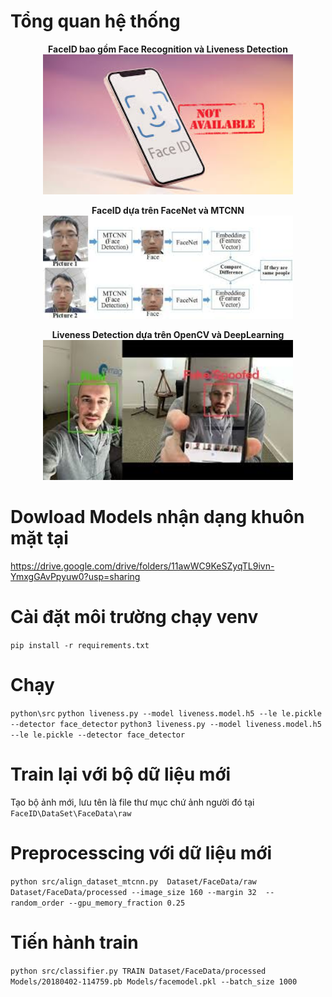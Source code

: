 # Tổng quan hệ thống
<p align="center">
  <b>FaceID bao gồm Face Recognition và Liveness Detection</b><br>
  <img src="img.jpg" alt="Mô tả hình ảnh 1" width="400"/>
</p>

<p align="center">
  <b>FaceID dựa trên FaceNet và MTCNN</b><br>
  <img src="img1.jpg" alt="Mô tả hình ảnh 2" width="400"/>
</p>

<p align="center">
  <b>Liveness Detection dựa trên OpenCV và DeepLearning</b><br>
  <img src="img2.jpg" alt="Mô tả hình ảnh 3" width="400"/>
</p>





# Dowload Models nhận dạng khuôn mặt tại 
https://drive.google.com/drive/folders/11awWC9KeSZyqTL9ivn-YmxgGAvPpyuw0?usp=sharing
# Cài đặt môi trường chạy venv 
```pip install -r requirements.txt```
# Chạy 
```python\src```
```python liveness.py --model liveness.model.h5 --le le.pickle --detector face_detector```
```python3 liveness.py --model liveness.model.h5 --le le.pickle --detector face_detector```
# Train lại với bộ dữ liệu mới
Tạo bộ ảnh mới, lưu tên là file thư mục chứ ảnh người đó tại ```FaceID\DataSet\FaceData\raw```

# Preprocesscing với dữ liệu mới 
```python src/align_dataset_mtcnn.py  Dataset/FaceData/raw Dataset/FaceData/processed --image_size 160 --margin 32  --random_order --gpu_memory_fraction 0.25```

# Tiến hành train
```python src/classifier.py TRAIN Dataset/FaceData/processed Models/20180402-114759.pb Models/facemodel.pkl --batch_size 1000```
